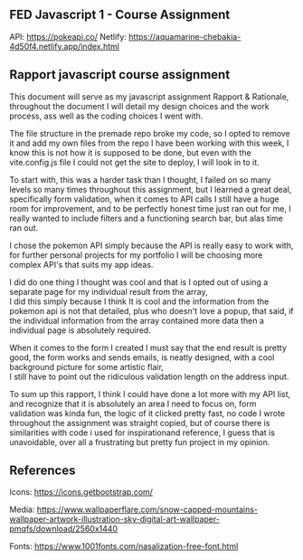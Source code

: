 ## FED Javascript 1 - Course Assignment
API: https://pokeapi.co/
Netlify: https://aquamarine-chebakia-4d50f4.netlify.app/index.html

## Rapport javascript course assignment

This document will serve as my javascript assignment
Rapport & Rationale, throughout the document I will detail my design choices and the work process, ass well as the coding choices I went with.

The file structure in the premade repo broke my code, so I opted to remove it and add my own files from the repo I have been working with this week, 
I know this is not how it is supposed to be done, but even with the vite.config.js file I could not get the site to deploy, I will look in to it.

To start with, this was a harder task than I thought, I failed on so many levels so many times throughout this assignment,
but I learned a great deal, specifically form validation, when it comes to API calls I still have a huge room for improvement,
and to be perfectly honest time just ran out for me, I really wanted to include filters and a functioning search bar, but alas time ran out.

I chose the pokemon API simply because the API is really easy to work with, 
for further personal projects for my portfolio I will be choosing more complex API's that suits my app ideas. 

I did do one thing  I thought was cool and that is I opted out of using a separate page for my individual result from the array,  
I did this simply because I think It is cool and the information from the pokemon api is not that detailed, plus who doesn't love a popup, 
that said, if the individual information from the array contained more data then a individual page is absolutely required.

When it comes to the form I created I must say that the end result is pretty good, the form works and sends emails, is neatly designed, with a cool background picture for some artistic flair,  
I still have to point out the ridiculous validation length on the address input.

To sum up this rapport, I think I could have done a lot more with my API list, and recognize that it is absolutely an area I need to focus on, form validation was kinda fun, the logic of it clicked pretty fast, 
no code I wrote throughout the assignment was straight copied, but of course there is similarities with code i used for inspirationand reference, I guess that is unavoidable, 
over all a frustrating but pretty fun project in my opinion.

## References 

Icons: https://icons.getbootstrap.com/

Media: https://www.wallpaperflare.com/snow-capped-mountains-wallpaper-artwork-illustration-sky-digital-art-wallpaper-pmqfs/download/2560x1440

Fonts: https://www.1001fonts.com/nasalization-free-font.html